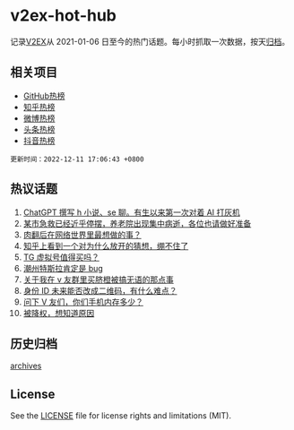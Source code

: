 # v2ex-hot-hub

 记录[V2EX](https://www.v2ex.com/)从 2021-01-06 日至今的热门话题。每小时抓取一次数据，按天[归档](archives)。
 
 ## 相关项目

- [GitHub热榜](https://github.com/lonnyzhang423/github-hot-hub)
- [知乎热榜](https://github.com/lonnyzhang423/zhihu-hot-hub)
- [微博热榜](https://github.com/lonnyzhang423/weibo-hot-hub)
- [头条热榜](https://github.com/lonnyzhang423/toutiao-hot-hub)
- [抖音热榜](https://github.com/lonnyzhang423/douyin-hot-hub)


 `更新时间：2022-12-11 17:06:43 +0800`

## 热议话题

1. [ChatGPT 撰写 h 小说、se 聊。有生以来第一次对着 AI 打灰机](https://www.v2ex.com/t/901653)
1. [某市急救已经近乎停摆，养老院出现集中病逝，各位也请做好准备](https://www.v2ex.com/t/901697)
1. [肉翻后在网络世界里最想做的事？](https://www.v2ex.com/t/901626)
1. [知乎上看到一个对为什么放开的猜想，绷不住了](https://www.v2ex.com/t/901686)
1. [TG 虚拟号值得买吗？](https://www.v2ex.com/t/901581)
1. [潮州特斯拉肯定是 bug](https://www.v2ex.com/t/901595)
1. [关于我在 v 友群里买脐橙被搞无语的那点事](https://www.v2ex.com/t/901685)
1. [身份 ID 未来能否改成二维码，有什么难点？](https://www.v2ex.com/t/901663)
1. [问下 V 友们，你们手机内存多少？](https://www.v2ex.com/t/901660)
1. [被降权，想知道原因](https://www.v2ex.com/t/901675)

## 历史归档

[archives](archives)

## License

See the [LICENSE](LICENSE) file for license rights and limitations (MIT).
